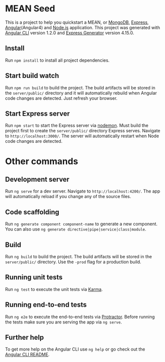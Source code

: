 # MEAN Seed

This is a project to help you quickstart a MEAN, or [MongoDB](https://www.mongodb.com/), [Express](https://expressjs.com/), [Angular](https://angular.io/)(Angular4) and [Node.js](https://nodejs.org) application.
This project was generated with [Angular CLI](https://github.com/angular/angular-cli) version 1.2.0 and [Express Generator](https://expressjs.com/en/starter/generator.html) version 4.15.0.

## Install

Run `npm install` to install all project dependencies.

## Start build watch

Run `npm run build` to build the project. The build artifacts will be stored in the `server/public/` directory and it will automatically rebuild when Angular code changes are detected. Just refresh your browser.

## Start Express server

Run `npm start` to start the Express server via [nodemon](https://nodemon.io/). Must build the project first to create the `server/public/` directory Express serves. Navigate to `http://localhost:3000/`. The server will automatically restart when Node code changes are detected.


# Other commands

## Development server

Run `ng serve` for a dev server. Navigate to `http://localhost:4200/`. The app will automatically reload if you change any of the source files.

## Code scaffolding

Run `ng generate component component-name` to generate a new component. You can also use `ng generate directive|pipe|service|class|module`.

## Build

Run `ng build` to build the project. The build artifacts will be stored in the `server/public/` directory. Use the `-prod` flag for a production build.

## Running unit tests

Run `ng test` to execute the unit tests via [Karma](https://karma-runner.github.io).

## Running end-to-end tests

Run `ng e2e` to execute the end-to-end tests via [Protractor](http://www.protractortest.org/).
Before running the tests make sure you are serving the app via `ng serve`.

## Further help

To get more help on the Angular CLI use `ng help` or go check out the [Angular CLI README](https://github.com/angular/angular-cli/blob/master/README.md).

